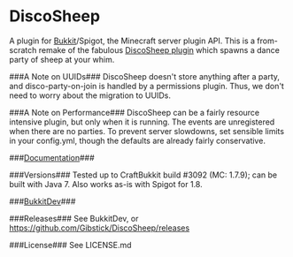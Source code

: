 DiscoSheep
==========

A plugin for [Bukkit](http://bukkit.org/)/Spigot, the Minecraft server plugin API. This is a from-scratch remake of the fabulous [DiscoSheep plugin](http://forums.bukkit.org/threads/inactive-fun-discosheep-v0-3-uninvited-guesssts-permissions-and-source-code-522.7106/) which spawns a dance party of sheep at your whim. 

###A Note on UUIDs###
DiscoSheep doesn't store anything after a party, and disco-party-on-join is handled by a permissions plugin. Thus, we don't need to worry about the migration to UUIDs.

###A Note on Performance###
DiscoSheep can be a fairly resource intensive plugin, but only when it is running. The events are unregistered when there are no parties. To prevent server slowdowns, set sensible limits in your config.yml, though the defaults are already fairly conservative.

###[Documentation](http://dev.bukkit.org/bukkit-plugins/superdiscosheep/pages/)###

###Versions###
Tested up to CraftBukkit build #3092 (MC: 1.7.9); can be built with Java 7.
Also works as-is with Spigot for 1.8.

###[BukkitDev](http://dev.bukkit.org/bukkit-plugins/superdiscosheep/)###

###Releases###
See BukkitDev, or https://github.com/Gibstick/DiscoSheep/releases

###License###
See LICENSE.md
